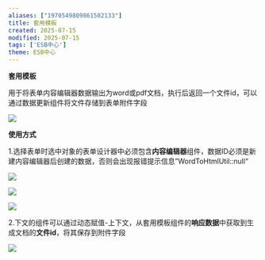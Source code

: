```yaml
---
aliases: ["1970549809861502133"]
title: 套用模板
created: 2025-07-15
modified: 2025-07-15
tags: ['ESB中心']
theme: ESB中心
---
```


**套用模板**

用于将表单内容编辑器数据输出为word或pdf文档，执行后返回一个文件id，可以通过数据更新组件将文件存储到表单附件字段

![](f534c81f52162b86193e05febcc1e217.jpg)

**使用方式**

1.选择表单时选中对象的表单设计器中必须包含**内容编辑器**组件，数据ID必须是新建内容编辑器后创建的数据，否则会出现报错提示信息”WordToHtmlUtil::null“

![](e2d5539f5426cc2b009bf22a48bba50c.jpg)

![](283e0402d9d149d4fe014a8e1b4ac7f5.jpg)

![](4d708eaeaeb1f8d28259bf3060a5224a.jpg)

2.下文的组件可以通过动态赋值-上下文，从套用模板组件的**响应数据**中获取到生成文档的**文件id**，将其保存到附件字段

![](0edc059c0ba262e59d4ec1c209cbdcb0.jpg)